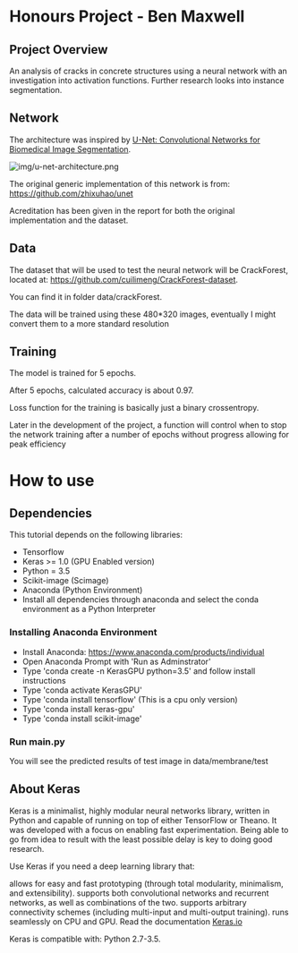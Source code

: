 # Honours Project - Ben Maxwell
## Project Overview
An analysis of cracks in concrete structures using a neural network with an investigation into activation functions.
Further research looks into instance segmentation.

## Network

The architecture was inspired by [U-Net: Convolutional Networks for Biomedical Image Segmentation](http://lmb.informatik.uni-freiburg.de/people/ronneber/u-net/).

![img/u-net-architecture.png](img/u-net-architecture.png)

The original generic implementation of this network is from: https://github.com/zhixuhao/unet

Acreditation has been given in the report for both the original implementation and the dataset.

## Data

The dataset that will be used to test the neural network will be CrackForest, located at: https://github.com/cuilimeng/CrackForest-dataset.

You can find it in folder data/crackForest.

The data will be trained using these 480*320 images, eventually I might convert them to a more standard resolution


## Training

The model is trained for 5 epochs.

After 5 epochs, calculated accuracy is about 0.97.

Loss function for the training is basically just a binary crossentropy.

Later in the development of the project, a function will control when to stop the network training after a number of epochs without progress allowing for peak efficiency

# How to use

## Dependencies

This tutorial depends on the following libraries:

* Tensorflow
* Keras >= 1.0 (GPU Enabled version)
* Python = 3.5
* Scikit-image (Scimage)
* Anaconda (Python Environment)
* Install all dependencies through anaconda and select the conda environment as a Python Interpreter

### Installing Anaconda Environment
* Install Anaconda: https://www.anaconda.com/products/individual
* Open Anaconda Prompt with 'Run as Adminstrator'
* Type 'conda create -n KerasGPU python=3.5' and follow install instructions
* Type 'conda activate KerasGPU'
* Type 'conda install tensorflow' (This is a cpu only version)
* Type 'conda install keras-gpu'
* Type 'conda install scikit-image'


### Run main.py

You will see the predicted results of test image in data/membrane/test


## About Keras

Keras is a minimalist, highly modular neural networks library, written in Python and capable of running on top of either TensorFlow or Theano. It was developed with a focus on enabling fast experimentation. Being able to go from idea to result with the least possible delay is key to doing good research.

Use Keras if you need a deep learning library that:

allows for easy and fast prototyping (through total modularity, minimalism, and extensibility).
supports both convolutional networks and recurrent networks, as well as combinations of the two.
supports arbitrary connectivity schemes (including multi-input and multi-output training).
runs seamlessly on CPU and GPU.
Read the documentation [Keras.io](http://keras.io/)

Keras is compatible with: Python 2.7-3.5.
